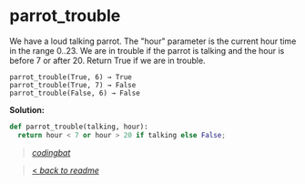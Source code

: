 # parrot_trouble

We have a loud talking parrot. The "hour" parameter is the current hour time in the range 0..23. We are in trouble if the parrot is talking and the hour is before 7 or after 20. Return True if we are in trouble.

```
parrot_trouble(True, 6) → True
parrot_trouble(True, 7) → False
parrot_trouble(False, 6) → False
```

**Solution:**

```python
def parrot_trouble(talking, hour):
  return hour < 7 or hour > 20 if talking else False;
```

> _[codingbat](https://codingbat.com/prob/p166884)_

> [< _back to readme_](/README.md)